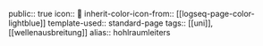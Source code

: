 public:: true
icon:: 🔲
inherit-color-icon-from:: [[logseq-page-color-lightblue]] 
template-used:: standard-page
tags:: [[uni]], [[wellenausbreitung]] 
alias:: hohlraumleiters
